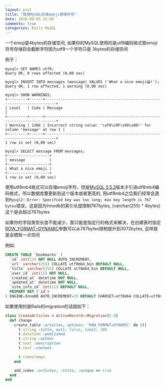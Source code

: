 ```yaml
---
layout: post
title: "使用MySQL存储emoji表情符号"
date: 2016-09-05 22:40
comments: true
categories: Rails MySQL
---
```

一个emoji是4bytes的存储空间, 如果你的MySQL使用的是utf8编码格式那emoji符号存储将会截断字符因为utf8一个字符只是
3bytes的存储空间

例子：

```
mysql> SET NAMES utf8;
Query OK, 0 rows affected (0,00 sec)

mysql> INSERT INTO messages (message) VALUES ('What a nice emoji😀!');
Query OK, 1 row affected, 1 warning (0,00 sec)

mysql> SHOW WARNINGS;
+---------+------+---------------------------------------------------------------------------+
| Level   | Code | Message                                                                   |
+---------+------+---------------------------------------------------------------------------+
| Warning | 1366 | Incorrect string value: '\xF0\x9F\x98\x80!' for column 'message' at row 1 |
+---------+------+---------------------------------------------------------------------------+
1 row in set (0,00 sec)

mysql> SELECT message FROM messages;
+-------------------+
| message           |
+-------------------+
| What a nice emoji |
+-------------------+
1 row in set (0,00 sec)
```

使用utf8mb4格式可以存储emoji字符，但是[MySQL 5.5.3](https://dev.mysql.com/doc/relnotes/mysql/5.5/en/news-5-5-3.html)版本才引进utf8mb4编码格式，所以数据库要更新到这个版本或者更高的, 用utf8mb4之后我们经常会遇到``Mysql2::Error: Specified key was too long; max key length is 767 bytes``错误，这是因为Innodb的索引长度限制767bytes, (varchar(255) * 4bytes)这个是会超过767bytes


如果你的字段类型长度不能减少，那只能是指定行的格式来解决，在创建表时指定[ROW_FORMAT=DYNAMIC](http://dev.mysql.com/doc/refman/5.6/en/innodb-parameters.html#sysvar_innodb_large_prefix)参数可以从767bytes限制提升到3072bytes, 这样就是会牺牲一点空间

例如:

```sql
CREATE TABLE `bookmarks` (
  `id` int(11) NOT NULL AUTO_INCREMENT,
  `url` varchar(255) COLLATE utf8mb4_bin DEFAULT NULL,
  `title` varchar(255) COLLATE utf8mb4_bin DEFAULT NULL,
  `user_id` int(11) NOT NULL,
  `created_at` datetime NOT NULL,
  `updated_at` datetime NOT NULL,
  `site_info_id` int(11) DEFAULT NULL,
  PRIMARY KEY (`id`)
) ENGINE=InnoDB AUTO_INCREMENT=25 DEFAULT CHARSET=utf8mb4 COLLATE=utf8mb4_bin ROW_FORMAT=DYNAMIC
```


如果使用的是Rails的migration的话就如下：

```ruby
class CreateArticles < ActiveRecord::Migration[5.0]
  def change
    create_table :articles, options: 'ROW_FORMAT=DYNAMIC' do |t|
      t.string :title, null: false, limit: 300
      t.datetime :published
      t.string :author
      t.text :description
      t.text :content

      t.timestamps
    end

    add_index :articles, :title, :unique => true
  end
end
```



